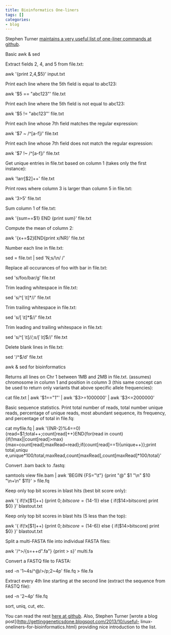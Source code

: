```yaml
---
title: Bioinformatics One-liners
tags: []
categories:
- blog
---
```

Stephen Turner [maintains a very useful list of one-liner commands at
github](https://github.com/stephenturner/oneliners).
<!--more-->

>

Basic awk & sed

Extract fields 2, 4, and 5 from file.txt:

awk '{print $2,$4,$5}' input.txt

Print each line where the 5th field is equal to abc123:

awk '$5 == "abc123"' file.txt

Print each line where the 5th field is not equal to abc123:

awk '$5 != "abc123"' file.txt

Print each line whose 7th field matches the regular expression:

awk '$7 ~ /^[a-f]/' file.txt

Print each line whose 7th field does not match the regular expression:

awk '$7 !~ /^[a-f]/' file.txt

Get unique entries in file.txt based on column 1 (takes only the first
instance):

awk '!arr[$2]++' file.txt

Print rows where column 3 is larger than column 5 in file.txt:

awk '$3>$5' file.txt

Sum column 1 of file.txt:

awk '{sum+=$1} END {print sum}' file.txt

Compute the mean of column 2:

awk '{x+=$2}END{print x/NR}' file.txt

Number each line in file.txt:

sed = file.txt | sed 'N;s/\n/ /'

Replace all occurances of foo with bar in file.txt:

sed 's/foo/bar/g' file.txt

Trim leading whitespace in file.txt:

sed 's/^[ \t]*//' file.txt

Trim trailing whitespace in file.txt:

sed 's/[ \t]*$//' file.txt

Trim leading and trailing whitespace in file.txt:

sed 's/^[ \t]*//;s/[ \t]*$//' file.txt

Delete blank lines in file.txt:

sed '/^$/d' file.txt

awk & sed for bioinformatics

Returns all lines on Chr 1 between 1MB and 2MB in file.txt. (assumes)
chromosome in column 1 and position in column 3 (this same concept can be used
to return only variants that above specific allele frequencies):

cat file.txt | awk '$1=="1"' | awk '$3>=1000000' | awk '$3<=2000000'

Basic sequence statistics. Print total number of reads, total number unique
reads, percentage of unique reads, most abundant sequence, its frequency, and
percentage of total in file.fq:

cat myfile.fq | awk '((NR-2)%4==0){read=$1;total++;count[read]++}END{for(read
in count){if(!max||count[read]>max)
{max=count[read];maxRead=read};if(count[read]==1){unique++}};print total,uniqu
e,unique*100/total,maxRead,count[maxRead],count[maxRead]*100/total}'

Convert .bam back to .fastq:

samtools view file.bam | awk 'BEGIN {FS="\t"} {print "@" $1 "\n" $10 "\n+\n"
$11}' > file.fq

Keep only top bit scores in blast hits (best bit score only):

awk '{ if(!x[$1]++) {print $0; bitscore=($14-1)} else { if($14>bitscore) print
$0} }' blastout.txt

Keep only top bit scores in blast hits (5 less than the top):

awk '{ if(!x[$1]++) {print $0; bitscore=($14-6)} else { if($14>bitscore) print
$0} }' blastout.txt

Split a multi-FASTA file into individual FASTA files:

awk '/^>/{s=++d".fa"} {print > s}' multi.fa

Convert a FASTQ file to FASTA:

sed -n '1~4s/^@/>/p;2~4p' file.fq > file.fa

Extract every 4th line starting at the second line (extract the sequence from
FASTQ file):

sed -n '2~4p' file.fq

sort, uniq, cut, etc.

You can read the rest [here at
github](https://github.com/stephenturner/oneliners). Also, Stephen Turner
[wrote a blog post](http://gettinggeneticsdone.blogspot.com/2013/10/useful-
linux-oneliners-for-bioinformatics.html) providing nice introduction to the
list.

